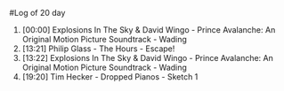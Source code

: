 #Log of 20 day

1. [00:00] Explosions In The Sky & David Wingo - Prince Avalanche: An Original Motion Picture Soundtrack - Wading
1. [13:21] Philip Glass - The Hours - Escape!
1. [13:22] Explosions In The Sky & David Wingo - Prince Avalanche: An Original Motion Picture Soundtrack - Wading
1. [19:20] Tim Hecker - Dropped Pianos - Sketch 1
